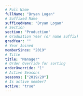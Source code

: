 ```yaml
---
# Full Name
fullName: "Bryan Logan"
# Suffixed Name
suffixedName: "Bryan Logan"
# Section
section: "Production"
# Graduation Year (or name suffix)
gradYear: ""
# Year Joined
memberSince: "2019"
# Title
title: "Manager"
# Order Override for sorting
orderOverride: "1"
# Active Seasons
seasons: ["2019/20"]
# Is active member?
active: "true"
---
```


